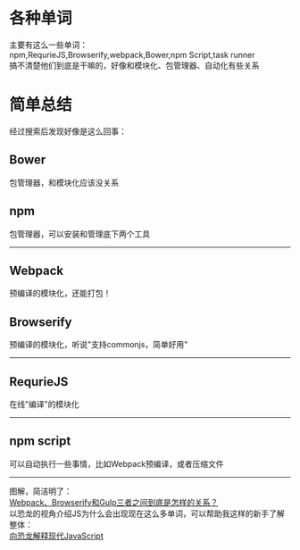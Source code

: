<!---
主要有这么一些单词：  
npm,RequrieJS,Browserify,webpack,Bower,npm Script,task runner  
搞不清楚他们到底是干嘛的，好像和模块化、包管理器、自动化有些关系  
--->
# 各种单词
主要有这么一些单词：  
npm,RequrieJS,Browserify,webpack,Bower,npm Script,task runner  
搞不清楚他们到底是干嘛的，好像和模块化、包管理器、自动化有些关系  

# 简单总结
经过搜索后发现好像是这么回事：  

## Bower
包管理器，和模块化应该没关系
## npm
包管理器，可以安装和管理底下两个工具

---
## Webpack
预编译的模块化，还能打包！
## Browserify
预编译的模块化，听说"支持commonjs，简单好用"

---
## RequrieJS
在线"编译"的模块化  

---
## npm script
可以自动执行一些事情，比如Webpack预编译，或者压缩文件

---
图解，简洁明了：  
[Webpack、Browserify和Gulp三者之间到底是怎样的关系？](https://www.zhihu.com/question/37020798/answer/126848301)  
以恐龙的视角介绍JS为什么会出现现在这么多单词，可以帮助我这样的新手了解整体：  
[向恐龙解释现代JavaScript](https://zhuanlan.zhihu.com/p/38209210)